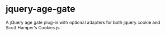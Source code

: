 # jquery-age-gate
A jQuery age gate plug-in with optional adapters for both jquery.cookie and Scott Hamper’s Cookies.js
